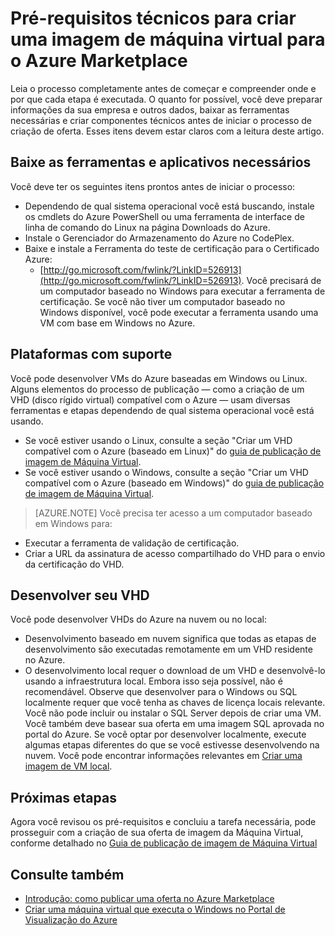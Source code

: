 <properties
   pageTitle="Pré-requisitos técnicos para criar uma imagem de máquina virtual para o Azure Marketplace | Microsoft Azure"
   description="Entenda os requisitos para criar e implantar uma imagem de máquina virtual no Azure Marketplace para outras pessoas comprarem."
   services="marketplace-publishing"
   documentationCenter=""
   authors="HannibalSII"
   manager=""
   editor=""/>

<tags
  ms.service="marketplace"
  ms.devlang="na"
  ms.topic="article"
  ms.tgt_pltfrm="Azure"
  ms.workload="na"
  ms.date="02/04/2016"
  ms.author="hascipio; v-divte"/>

# Pré-requisitos técnicos para criar uma imagem de máquina virtual para o Azure Marketplace
Leia o processo completamente antes de começar e compreender onde e por que cada etapa é executada. O quanto for possível, você deve preparar informações da sua empresa e outros dados, baixar as ferramentas necessárias e criar componentes técnicos antes de iniciar o processo de criação de oferta. Esses itens devem estar claros com a leitura deste artigo.

## Baixe as ferramentas e aplicativos necessários
Você deve ter os seguintes itens prontos antes de iniciar o processo:

- Dependendo de qual sistema operacional você está buscando, instale os cmdlets do Azure PowerShell ou uma ferramenta de interface de linha de comando do Linux na página Downloads do Azure.
- Instale o Gerenciador do Armazenamento do Azure no CodePlex.
- Baixe e instale a Ferramenta do teste de certificação para o Certificado Azure:
  - [http://go.microsoft.com/fwlink/?LinkID=526913](http://go.microsoft.com/fwlink/?LinkID=526913). Você precisará de um computador baseado no Windows para executar a ferramenta de certificação. Se você não tiver um computador baseado no Windows disponível, você pode executar a ferramenta usando uma VM com base em Windows no Azure.

## Plataformas com suporte
Você pode desenvolver VMs do Azure baseadas em Windows ou Linux. Alguns elementos do processo de publicação — como a criação de um VHD (disco rígido virtual) compatível com o Azure — usam diversas ferramentas e etapas dependendo de qual sistema operacional você está usando.

- Se você estiver usando o Linux, consulte a seção "Criar um VHD compatível com o Azure (baseado em Linux)" do [guia de publicação de imagem de Máquina Virtual](marketplace-publishing-vm-image-creation.md).
- Se você estiver usando o Windows, consulte a seção "Criar um VHD compatível com o Azure (baseado em Windows)" do [guia de publicação de imagem de Máquina Virtual](marketplace-publishing-vm-image-creation.md).

> [AZURE.NOTE] Você precisa ter acesso a um computador baseado em Windows para:
- Executar a ferramenta de validação de certificação.
- Criar a URL da assinatura de acesso compartilhado do VHD para o envio da certificação do VHD.

## Desenvolver seu VHD
Você pode desenvolver VHDs do Azure na nuvem ou no local:

- Desenvolvimento baseado em nuvem significa que todas as etapas de desenvolvimento são executadas remotamente em um VHD residente no Azure.
- O desenvolvimento local requer o download de um VHD e desenvolvê-lo usando a infraestrutura local. Embora isso seja possível, não é recomendável. Observe que desenvolver para o Windows ou SQL localmente requer que você tenha as chaves de licença locais relevante. Você não pode incluir ou instalar o SQL Server depois de criar uma VM. Você também deve basear sua oferta em uma imagem SQL aprovada no portal do Azure. Se você optar por desenvolver localmente, execute algumas etapas diferentes do que se você estivesse desenvolvendo na nuvem. Você pode encontrar informações relevantes em [Criar uma imagem de VM local](marketplace-publishing-vm-image-creation-on-premise.md).

## Próximas etapas
Agora você revisou os pré-requisitos e concluiu a tarefa necessária, pode prosseguir com a criação de sua oferta de imagem da Máquina Virtual, conforme detalhado no [Guia de publicação de imagem de Máquina Virtual](marketplace-publishing-vm-image-creation.md)

## Consulte também
- [Introdução: como publicar uma oferta no Azure Marketplace](marketplace-publishing-getting-started.md)
- [Criar uma máquina virtual que executa o Windows no Portal de Visualização do Azure](../virtual-machines/virtual-machines-windows-hero-tutorial/)


[link-acct-creation]: marketplace-publishing-accounts-creation-registration.md

<!---HONumber=AcomDC_0323_2016-->